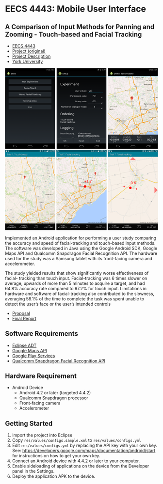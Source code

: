 # EECS 4443: Mobile User Interface
## A Comparison of Input Methods for Panning and Zooming - Touch-based and Facial Tracking

* [EECS 4443](http://www.eecs.yorku.ca/course_archive/2014-15/W/4443/)
* [Project (original)](http://www.eecs.yorku.ca/course_archive/2014-15/W/4443/project.html)
* [Project Description](docs/requirements.md)
* [York University](http://www.eecs.yorku.ca)

![Screenshots](docs/screenshots.png)

Implemented an Android application for performing a user study comparing the
accuracy and speed of facial-tracking and touch-based input methods. The
software was developed in Java using the Google Android SDK, Google Maps API and
Qualcomm Snapdragon Facial Recognition API. The hardware used for the study was
a Samsung tablet with its front-facing camera and accelerometer.

The study yielded results that show significantly worse effectiveness of facial-
tracking than touch input. Facial-tracking was 6 times slower on average,
upwards of more than 5 minutes to acquire a target, and had 64.8% accuracy rate
compared to 97.2% for touch input. Limitations in hardware and software of
facial-tracking also contributed to the slowness, averaging 58.1% of the time to
complete the task was spent unable to detect the user’s face or the user’s
intended controls

* [Proposal](docs/proposal.pdf)
* [Final Report](docs/report.pdf)

## Software Requirements

* [Eclipse ADT](https://marketplace.eclipse.org/content/android-development-tools-eclipse)
* [Google Maps API](https://developers.google.com/maps/documentation/android/start)
* [Google Play Services](https://developers.google.com/android/guides/setup)
* [Qualcomm Snapdragon Facial Recognition API](https://developer.qualcomm.com/software/snapdragon-sdk-android/facial-recognition)

## Hardware Requirement

* Android Device
  * Android 4.2 or later (targeted 4.4.2)
  * Qualcomm Snapdragon processor
  * Front-facing camera
  * Accelerometer

## Getting Started

1.  Import the project into Eclipse
2.  Copy `res/values/configs.sample.xml` to `res/values/configs.yml`
3.  Edit `res/values/configs.yml` by replacing the API key with your own key.
    See: https://developers.google.com/maps/documentation/android/start
    for instructions on how to get your own key.
4.  Connect an Android device with 4.4.2 or later to your computer.
5.  Enable sideloading of applications on the device from the Developer panel in the Settings.
6.  Deploy the application APK to the device.
